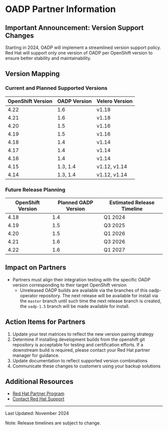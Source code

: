 # OADP Partner Information

## Important Announcement: Version Support Changes
Starting in 2024, OADP will implement a streamlined version support policy. Red Hat will support only one version of OADP per OpenShift version to ensure better stability and maintainability.

## Version Mapping

### Current and Planned Supported Versions
| OpenShift Version | OADP Version | Velero Version |
|-------------------|--------------|----------------|
| 4.22             | 1.6          | v1.18          |
| 4.21             | 1.6          | v1.18          |
| 4.20             | 1.5          | v1.16          |
| 4.19             | 1.5          | v1.16          |
| 4.18             | 1.4          | v1.14          |
| 4.17             | 1.4          | v1.14          |
| 4.16             | 1.4          | v1.14          |
| 4.15             | 1.3, 1.4     | v1.12, v1.14    |
| 4.14             | 1.3, 1.4     | v1.12, v1.14   |


### Future Release Planning
| OpenShift Version | Planned OADP Version | Estimated Release Timeline |
|-------------------|---------------------|-------------------------|
| 4.18             | 1.4                 | Q1 2024                |
| 4.19             | 1.5                 | Q3 2025                |
| 4.20             | 1.5                 | Q1 2026                |
| 4.21             | 1.6                 | Q3 2026                |
| 4.22             | 1.6                 | Q1 2027                |

## Impact on Partners
- Partners must align their integration testing with the specific OADP version corresponding to their target OpenShift version
    - Unreleased OADP builds are available via the branches of this oadp-operator repository.  The next release will be available for install via the `master` branch until such time the next release branch is created, the `oadp-1.5` branch will be made available for install.

## Action Items for Partners
1. Update your test matrices to reflect the new version pairing strategy
2. Determine if installing development builds from the openshift git repository is acceptable for testing and certification efforts.  If a downstream build is required, please contact your Red Hat partner manager for guidance.
3. Update documentation to reflect supported version combinations
4. Communicate these changes to customers using your backup solutions


## Additional Resources
- [Red Hat Partner Program](https://connect.redhat.com/)
- [Contact Red Hat Support](https://access.redhat.com/support)

---
Last Updated: November 2024

Note: Release timelines are subject to change.
